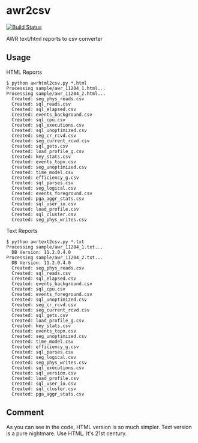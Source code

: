 awr2csv
=======
[![Build Status](https://travis-ci.org/yasushiyy/awr2csv.svg?branch=master)](https://travis-ci.org/yasushiyy/awr2csv)

AWR text/html reports to csv converter

## Usage

HTML Reports
```
$ python awrhtml2csv.py *.html
Processing sample/awr_11204_1.html...
Processing sample/awr_11204_2.html...
  Created: seg_phys_reads.csv
  Created: sql_reads.csv
  Created: sql_elapsed.csv
  Created: events_background.csv
  Created: sql_cpu.csv
  Created: sql_executions.csv
  Created: sql_unoptimized.csv
  Created: seg_cr_rcvd.csv
  Created: seg_current_rcvd.csv
  Created: sql_gets.csv
  Created: load_profile_g.csv
  Created: key_stats.csv
  Created: events_topn.csv
  Created: seg_unoptimized.csv
  Created: time_model.csv
  Created: efficiency_g.csv
  Created: sql_parses.csv
  Created: seg_logical.csv
  Created: events_foreground.csv
  Created: pga_aggr_stats.csv
  Created: sql_user_io.csv
  Created: load_profile.csv
  Created: sql_cluster.csv
  Created: seg_phys_writes.csv
```

Text Reports
```
$ python awrtext2csv.py *.txt
Processing sample/awr_11204_1.txt...
  DB Version: 11.2.0.4.0
Processing sample/awr_11204_2.txt...
  DB Version: 11.2.0.4.0
  Created: seg_phys_reads.csv
  Created: sql_reads.csv
  Created: sql_elapsed.csv
  Created: events_background.csv
  Created: sql_cpu.csv
  Created: events_foreground.csv
  Created: sql_unoptimized.csv
  Created: seg_cr_rcvd.csv
  Created: seg_current_rcvd.csv
  Created: sql_gets.csv
  Created: load_profile_g.csv
  Created: key_stats.csv
  Created: events_topn.csv
  Created: seg_unoptimized.csv
  Created: time_model.csv
  Created: efficiency_g.csv
  Created: sql_parses.csv
  Created: seg_logical.csv
  Created: seg_phys_writes.csv
  Created: sql_executions.csv
  Created: sql_version.csv
  Created: load_profile.csv
  Created: sql_user_io.csv
  Created: sql_cluster.csv
  Created: pga_aggr_stats.csv
```

## Comment

As you can see in the code, HTML version is so much simpler.  Text version is a pure nightmare.  Use HTML.  It's 21st century.


